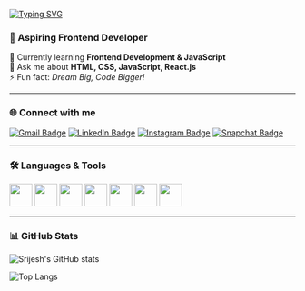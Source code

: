 [![Typing SVG](https://readme-typing-svg.herokuapp.com?size=30&duration=4000&color=36BCF7&center=true&vCenter=true&lines=Hi+There!+👋;I'm+Srijesh+K;Aspiring+Frontend+Developer)](https://git.io/typing-svg)

### 🚀 Aspiring Frontend Developer  

🔭 Currently learning **Frontend Development & JavaScript**  
💬 Ask me about **HTML, CSS, JavaScript, React.js**  
⚡ Fun fact: *Dream Big, Code Bigger!*  

---

### 🌐 Connect with me  
[![Gmail Badge](https://img.shields.io/badge/-Gmail-D14836?style=for-the-badge&logo=gmail&logoColor=white)](mailto:srijeshnair5@gmail.com)
[![LinkedIn Badge](https://img.shields.io/badge/-LinkedIn-blue?style=for-the-badge&logo=linkedin&logoColor=white)](https://www.linkedin.com/in/srijesh-k-17a199324/)
[![Instagram Badge](https://img.shields.io/badge/-Instagram-E4405F?style=for-the-badge&logo=instagram&logoColor=white)](https://www.instagram.com/srijesh_nair__)
[![Snapchat Badge](https://img.shields.io/badge/-Snapchat-FFFC00?style=for-the-badge&logo=snapchat&logoColor=black)](https://www.snapchat.com/add/srijesh_nair8)

---

### 🛠 Languages & Tools  

<p align="left">
  <img src="https://cdn.jsdelivr.net/gh/devicons/devicon/icons/html5/html5-original.svg" width="40" height="40"/>
  <img src="https://cdn.jsdelivr.net/gh/devicons/devicon/icons/css3/css3-original.svg" width="40" height="40"/>
  <img src="https://cdn.jsdelivr.net/gh/devicons/devicon/icons/javascript/javascript-original.svg" width="40" height="40"/>
  <img src="https://cdn.jsdelivr.net/gh/devicons/devicon/icons/react/react-original.svg" width="40" height="40"/>
  <img src="https://cdn.jsdelivr.net/gh/devicons/devicon/icons/firebase/firebase-plain.svg" width="40" height="40"/>
  <img src="https://cdn.jsdelivr.net/gh/devicons/devicon/icons/github/github-original.svg" width="40" height="40"/>
  <img src="https://cdn.jsdelivr.net/gh/devicons/devicon/icons/vscode/vscode-original.svg" width="40" height="40"/>
</p>

---

### 📊 GitHub Stats  

![Srijesh's GitHub stats](https://github-readme-stats.vercel.app/api?username=Srijeshnair&show_icons=true&theme=radical)

![Top Langs](https://github-readme-stats.vercel.app/api/top-langs/?username=Srijeshnair&layout=compact&theme=radical)
<!--
**Srijeshnair/Srijeshnair** is a ✨ _special_ ✨ repository because its `README.md` (this file) appears on your GitHub profile.

Here are some ideas to get you started:

- 🔭 I’m currently working on ...
- 🌱 I’m currently learning ...
- 👯 I’m looking to collaborate on ...
- 🤔 I’m looking for help with ...
- 💬 Ask me about ...
- 📫 How to reach me: ...
- 😄 Pronouns: ...
- ⚡ Fun fact: ...
-->
